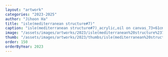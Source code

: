 ```yaml
---
layout: "artwork"
categories: "2023-2025"
author: "Jihoon Ha"
title: "isle(mediterranean structure#7)"
caption: "isle(mediterranean structure#7)_acrylic,oil on canvas_73×61㎝_2023"
image: "/assets/images/artworks/2023/isle(mediterranean%20structure%237)%20acrylic%2Coil%20on%20canvas%2073x61cm%202023.jpg"
thumb: "/assets/images/artworks/2023/thumbs/isle(mediterranean%20structure%237)%20acrylic%2Coil%20on%20canvas%2073x61cm%202023.jpg"
order: 150
orderByYear: 2023
---
```


